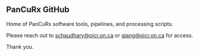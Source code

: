 ## PanCuRx GitHub

Home of PanCuRx software tools, pipelines, and processing scripts. 

Please reach out to schaudhary@oicr.on.ca or gjang@oicr.on.ca for access.

Thank you. 
